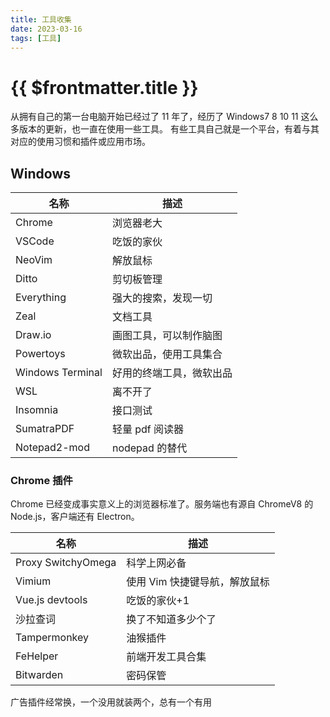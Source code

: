 ```yaml
---
title: 工具收集
date: 2023-03-16
tags: [工具]
---
```


# {{ $frontmatter.title }}

从拥有自己的第一台电脑开始已经过了 11 年了，经历了 Windows7 8 10 11 这么多版本的更新，也一直在使用一些工具。
有些工具自己就是一个平台，有着与其对应的使用习惯和插件或应用市场。

## Windows

| 名称             | 描述                     |
| ---------------- | ------------------------ |
| Chrome           | 浏览器老大               |
| VSCode           | 吃饭的家伙               |
| NeoVim           | 解放鼠标                 |
| Ditto            | 剪切板管理               |
| Everything       | 强大的搜索，发现一切     |
| Zeal             | 文档工具                 |
| Draw.io          | 画图工具，可以制作脑图   |
| Powertoys        | 微软出品，使用工具集合   |
| Windows Terminal | 好用的终端工具，微软出品 |
| WSL              | 离不开了                 |
| Insomnia         | 接口测试                 |
| SumatraPDF       | 轻量 pdf 阅读器          |
| Notepad2-mod     | nodepad 的替代           |

### Chrome 插件

Chrome 已经变成事实意义上的浏览器标准了。服务端也有源自 ChromeV8 的 Node.js，客户端还有 Electron。

| 名称               | 描述                          |
| ------------------ | ----------------------------- |
| Proxy SwitchyOmega | 科学上网必备                  |
| Vimium             | 使用 Vim 快捷键导航，解放鼠标 |
| Vue.js devtools    | 吃饭的家伙+1                  |
| 沙拉查词           | 换了不知道多少个了            |
| Tampermonkey       | 油猴插件                      |
| FeHelper           | 前端开发工具合集              |
| Bitwarden          | 密码保管                      |

广告插件经常换，一个没用就装两个，总有一个有用
